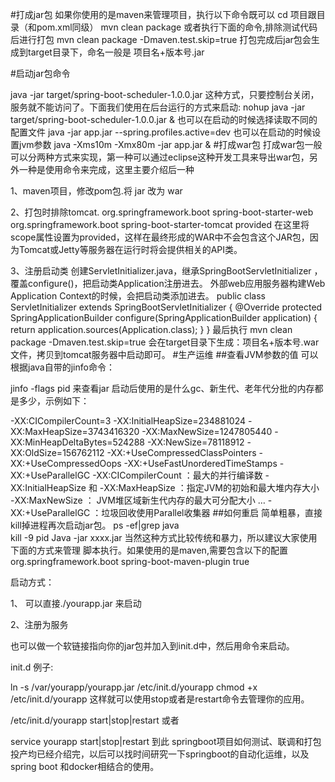 #打成jar包
如果你使用的是maven来管理项目，执行以下命令既可以
cd 项目跟目录（和pom.xml同级）
mvn clean package
 或者执行下面的命令,排除测试代码后进行打包
mvn clean package  -Dmaven.test.skip=true
打包完成后jar包会生成到target目录下，命名一般是 项目名+版本号.jar

#启动jar包命令

java -jar  target/spring-boot-scheduler-1.0.0.jar
这种方式，只要控制台关闭，服务就不能访问了。下面我们使用在后台运行的方式来启动:
nohup java -jar target/spring-boot-scheduler-1.0.0.jar &
也可以在启动的时候选择读取不同的配置文件
java -jar app.jar --spring.profiles.active=dev
也可以在启动的时候设置jvm参数
java -Xms10m -Xmx80m -jar app.jar & 
#打成war包
打成war包一般可以分两种方式来实现，第一种可以通过eclipse这种开发工具来导出war包，另外一种是使用命令来完成，这里主要介绍后一种

1、maven项目，修改pom包.将
<packaging>jar</packaging>  改为
<packaging>war</packaging>

2、打包时排除tomcat.
<dependency>
	<groupId>org.springframework.boot</groupId>
	<artifactId>spring-boot-starter-web</artifactId>
</dependency>
<dependency>
	<groupId>org.springframework.boot</groupId>
	<artifactId>spring-boot-starter-tomcat</artifactId>
	<scope>provided</scope>
</dependency>
在这里将scope属性设置为provided，这样在最终形成的WAR中不会包含这个JAR包，因为Tomcat或Jetty等服务器在运行时将会提供相关的API类。

3、注册启动类
创建ServletInitializer.java，继承SpringBootServletInitializer ，覆盖configure()，把启动类Application注册进去。
外部web应用服务器构建Web Application Context的时候，会把启动类添加进去。
public class ServletInitializer extends SpringBootServletInitializer {
    @Override
    protected SpringApplicationBuilder configure(SpringApplicationBuilder application) {
        return application.sources(Application.class);
    }
}
最后执行
mvn clean package  -Dmaven.test.skip=true
会在target目录下生成：项目名+版本号.war文件，拷贝到tomcat服务器中启动即可。
#生产运维
##查看JVM参数的值
可以根据java自带的jinfo命令：

jinfo -flags pid
来查看jar 启动后使用的是什么gc、新生代、老年代分批的内存都是多少，示例如下：

-XX:CICompilerCount=3 -XX:InitialHeapSize=234881024 -XX:MaxHeapSize=3743416320 -XX:MaxNewSize=1247805440 -XX:MinHeapDeltaBytes=524288 -XX:NewSize=78118912 -XX:OldSize=156762112 -XX:+UseCompressedClassPointers -XX:+UseCompressedOops -XX:+UseFastUnorderedTimeStamps -XX:+UseParallelGC
-XX:CICompilerCount ：最大的并行编译数
-XX:InitialHeapSize 和 -XX:MaxHeapSize ：指定JVM的初始和最大堆内存大小
-XX:MaxNewSize ： JVM堆区域新生代内存的最大可分配大小
…
-XX:+UseParallelGC ：垃圾回收使用Parallel收集器
##如何重启
简单粗暴，直接kill掉进程再次启动jar包。
ps -ef|grep java  
kill -9 pid 
Java -jar  xxxx.jar
当然这种方式比较传统和暴力，所以建议大家使用下面的方式来管理
脚本执行。如果使用的是maven,需要包含以下的配置
<plugin>
    <groupId>org.springframework.boot</groupId>
    <artifactId>spring-boot-maven-plugin</artifactId>
    <configuration>
        <executable>true</executable>
    </configuration>
</plugin>
 
启动方式：

1、 可以直接./yourapp.jar 来启动

2、注册为服务

也可以做一个软链接指向你的jar包并加入到init.d中，然后用命令来启动。

init.d 例子:

ln -s /var/yourapp/yourapp.jar /etc/init.d/yourapp
chmod +x /etc/init.d/yourapp
这样就可以使用stop或者是restart命令去管理你的应用。

/etc/init.d/yourapp start|stop|restart
或者

service yourapp start|stop|restart
到此 springboot项目如何测试、联调和打包投产均已经介绍完，以后可以找时间研究一下springboot的自动化运维，以及spring boot 和docker相结合的使用。